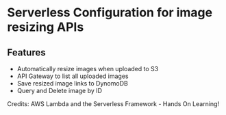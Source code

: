<!--
title: 'AWS Python Example'
description: 'This template demonstrates how to deploy a Python function running on AWS Lambda using the traditional Serverless Framework.'
layout: Doc
framework: v3
platform: AWS
language: python
priority: 2
authorLink: 'https://github.com/serverless'
authorName: 'Serverless, inc.'
authorAvatar: 'https://avatars1.githubusercontent.com/u/13742415?s=200&v=4'
-->

# Serverless Configuration for image resizing APIs

## Features

- Automatically resize images when uploaded to S3
- API Gateway to list all uploaded images
- Save resized image links to DynomoDB
- Query and Delete image by ID

Credits: AWS Lambda and the Serverless Framework - Hands On Learning!
